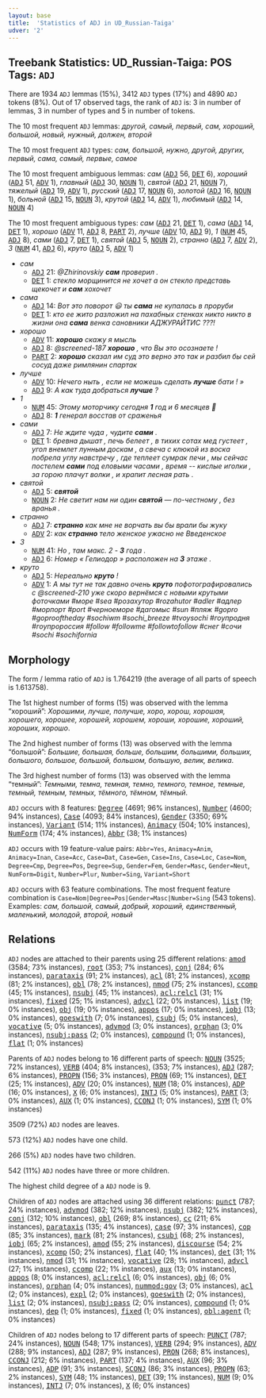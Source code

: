 ```yaml
---
layout: base
title:  'Statistics of ADJ in UD_Russian-Taiga'
udver: '2'
---
```


## Treebank Statistics: UD_Russian-Taiga: POS Tags: `ADJ`

There are 1934 `ADJ` lemmas (15%), 3412 `ADJ` types (17%) and 4890 `ADJ` tokens (8%).
Out of 17 observed tags, the rank of `ADJ` is: 3 in number of lemmas, 3 in number of types and 5 in number of tokens.

The 10 most frequent `ADJ` lemmas: <em>другой, самый, первый, сам, хороший, большой, новый, нужный, должен, второй</em>

The 10 most frequent `ADJ` types:  <em>сам, большой, нужно, другой, других, первый, сама, самый, первые, самое</em>

The 10 most frequent ambiguous lemmas: <em>сам</em> (<tt><a href="ru_taiga-pos-ADJ.html">ADJ</a></tt> 56, <tt><a href="ru_taiga-pos-DET.html">DET</a></tt> 6), <em>хороший</em> (<tt><a href="ru_taiga-pos-ADJ.html">ADJ</a></tt> 51, <tt><a href="ru_taiga-pos-ADV.html">ADV</a></tt> 1), <em>главный</em> (<tt><a href="ru_taiga-pos-ADJ.html">ADJ</a></tt> 30, <tt><a href="ru_taiga-pos-NOUN.html">NOUN</a></tt> 1), <em>святой</em> (<tt><a href="ru_taiga-pos-ADJ.html">ADJ</a></tt> 21, <tt><a href="ru_taiga-pos-NOUN.html">NOUN</a></tt> 7), <em>тяжелый</em> (<tt><a href="ru_taiga-pos-ADJ.html">ADJ</a></tt> 19, <tt><a href="ru_taiga-pos-ADV.html">ADV</a></tt> 1), <em>русский</em> (<tt><a href="ru_taiga-pos-ADJ.html">ADJ</a></tt> 17, <tt><a href="ru_taiga-pos-NOUN.html">NOUN</a></tt> 6), <em>золотой</em> (<tt><a href="ru_taiga-pos-ADJ.html">ADJ</a></tt> 16, <tt><a href="ru_taiga-pos-NOUN.html">NOUN</a></tt> 1), <em>больной</em> (<tt><a href="ru_taiga-pos-ADJ.html">ADJ</a></tt> 15, <tt><a href="ru_taiga-pos-NOUN.html">NOUN</a></tt> 3), <em>крутой</em> (<tt><a href="ru_taiga-pos-ADJ.html">ADJ</a></tt> 14, <tt><a href="ru_taiga-pos-ADV.html">ADV</a></tt> 1), <em>любимый</em> (<tt><a href="ru_taiga-pos-ADJ.html">ADJ</a></tt> 14, <tt><a href="ru_taiga-pos-NOUN.html">NOUN</a></tt> 4)

The 10 most frequent ambiguous types:  <em>сам</em> (<tt><a href="ru_taiga-pos-ADJ.html">ADJ</a></tt> 21, <tt><a href="ru_taiga-pos-DET.html">DET</a></tt> 1), <em>сама</em> (<tt><a href="ru_taiga-pos-ADJ.html">ADJ</a></tt> 14, <tt><a href="ru_taiga-pos-DET.html">DET</a></tt> 1), <em>хорошо</em> (<tt><a href="ru_taiga-pos-ADV.html">ADV</a></tt> 11, <tt><a href="ru_taiga-pos-ADJ.html">ADJ</a></tt> 8, <tt><a href="ru_taiga-pos-PART.html">PART</a></tt> 2), <em>лучше</em> (<tt><a href="ru_taiga-pos-ADV.html">ADV</a></tt> 10, <tt><a href="ru_taiga-pos-ADJ.html">ADJ</a></tt> 9), <em>1</em> (<tt><a href="ru_taiga-pos-NUM.html">NUM</a></tt> 45, <tt><a href="ru_taiga-pos-ADJ.html">ADJ</a></tt> 8), <em>сами</em> (<tt><a href="ru_taiga-pos-ADJ.html">ADJ</a></tt> 7, <tt><a href="ru_taiga-pos-DET.html">DET</a></tt> 1), <em>святой</em> (<tt><a href="ru_taiga-pos-ADJ.html">ADJ</a></tt> 5, <tt><a href="ru_taiga-pos-NOUN.html">NOUN</a></tt> 2), <em>странно</em> (<tt><a href="ru_taiga-pos-ADJ.html">ADJ</a></tt> 7, <tt><a href="ru_taiga-pos-ADV.html">ADV</a></tt> 2), <em>3</em> (<tt><a href="ru_taiga-pos-NUM.html">NUM</a></tt> 41, <tt><a href="ru_taiga-pos-ADJ.html">ADJ</a></tt> 6), <em>круто</em> (<tt><a href="ru_taiga-pos-ADJ.html">ADJ</a></tt> 5, <tt><a href="ru_taiga-pos-ADV.html">ADV</a></tt> 1)


* <em>сам</em>
  * <tt><a href="ru_taiga-pos-ADJ.html">ADJ</a></tt> 21: <em>@Zhirinovskiy <b>сам</b> проверил .</em>
  * <tt><a href="ru_taiga-pos-DET.html">DET</a></tt> 1: <em>стекло морщинится не хочет а он стекло представь щекочет и <b>сам</b> хохочет</em>
* <em>сама</em>
  * <tt><a href="ru_taiga-pos-ADJ.html">ADJ</a></tt> 14: <em>Вот это поворот 😃 ты <b>сама</b> не купалась в проруби</em>
  * <tt><a href="ru_taiga-pos-DET.html">DET</a></tt> 1: <em>кто ее жито разложил на пахабных стенках никто никто в жизни она <b>сама</b> венка сановники АДЖУРАЙТИС ???!</em>
* <em>хорошо</em>
  * <tt><a href="ru_taiga-pos-ADV.html">ADV</a></tt> 11: <em><b>хорошо</b> скажу я мысль</em>
  * <tt><a href="ru_taiga-pos-ADJ.html">ADJ</a></tt> 8: <em>@screened-187 <b>хорошо</b> , что Вы это осознаете !</em>
  * <tt><a href="ru_taiga-pos-PART.html">PART</a></tt> 2: <em><b>хорошо</b> сказал им суд это верно это так и разбил бы сей сосуд даже римлянин спартак</em>
* <em>лучше</em>
  * <tt><a href="ru_taiga-pos-ADV.html">ADV</a></tt> 10: <em>Нечего ныть , если не можешь сделать <b>лучше</b> бати ! »</em>
  * <tt><a href="ru_taiga-pos-ADJ.html">ADJ</a></tt> 9: <em>А как туда добраться <b>лучше</b> ?</em>
* <em>1</em>
  * <tt><a href="ru_taiga-pos-NUM.html">NUM</a></tt> 45: <em>Этому моторчику сегодня <b>1</b> год и 6 месяцев 🥰</em>
  * <tt><a href="ru_taiga-pos-ADJ.html">ADJ</a></tt> 8: <em><b>1</b> генерал восстав от сраженья</em>
* <em>сами</em>
  * <tt><a href="ru_taiga-pos-ADJ.html">ADJ</a></tt> 7: <em>Не ждите чуда , чудите <b>сами</b> .</em>
  * <tt><a href="ru_taiga-pos-DET.html">DET</a></tt> 1: <em>бревна дышат , печь белеет , в тихих сотах мед густеет , угол внемлет лунным доскам , а свеча с клюкой из воска побрела углу навстречу , где теплеет сумрак печи , мы сейчас постелем <b>сами</b> под еловыми часами , время -- кислые иголки , за горою плачут волки , и храпит лесная рать .</em>
* <em>святой</em>
  * <tt><a href="ru_taiga-pos-ADJ.html">ADJ</a></tt> 5: <em><b>святой</b></em>
  * <tt><a href="ru_taiga-pos-NOUN.html">NOUN</a></tt> 2: <em>Не светит нам ни один <b>святой</b> — по-честному , без вранья .</em>
* <em>странно</em>
  * <tt><a href="ru_taiga-pos-ADJ.html">ADJ</a></tt> 7: <em><b>странно</b> как мне не ворчать вы бы врали бы жуку</em>
  * <tt><a href="ru_taiga-pos-ADV.html">ADV</a></tt> 2: <em>как <b>странно</b> тело женское ужасно не Введенское</em>
* <em>3</em>
  * <tt><a href="ru_taiga-pos-NUM.html">NUM</a></tt> 41: <em>Но , там макс. 2 - <b>3</b> года .</em>
  * <tt><a href="ru_taiga-pos-ADJ.html">ADJ</a></tt> 6: <em>Номер « Гелиодор » расположен на <b>3</b> этаже .</em>
* <em>круто</em>
  * <tt><a href="ru_taiga-pos-ADJ.html">ADJ</a></tt> 5: <em>Нереально <b>круто</b> !</em>
  * <tt><a href="ru_taiga-pos-ADV.html">ADV</a></tt> 1: <em>А мы тут не так давно очень <b>круто</b> пофотографировались с @screened-210 уже скоро вернёмся с новыми крутыми фоточками #море #sea #розахутор #rozahutor #adler #адлер #морпорт #port #черноеморе #дагомыс #sun #пляж #gopro #goprooftheday #sochiwm #sochi_breeze #tvoysochi #гоупродня #гоупророссия #follow #followme #followtofollow #снег #сочи #sochi #sochifornia</em>

## Morphology

The form / lemma ratio of `ADJ` is 1.764219 (the average of all parts of speech is 1.613758).

The 1st highest number of forms (15) was observed with the lemma “хороший”: <em>Хорошими, лучше, получше, хоро, хорош, хорошая, хорошего, хорошее, хорошей, хорошем, хороши, хорошие, хороший, хороших, хорошо</em>.

The 2nd highest number of forms (13) was observed with the lemma “большой”: <em>Большие, большая, больше, большим, большими, больших, большого, большое, большой, большом, большую, велик, велика</em>.

The 3rd highest number of forms (13) was observed with the lemma “темный”: <em>Темными, темна, темная, темно, темного, темное, темные, темный, темным, темных, тёмного, тёмном, тёмный</em>.

`ADJ` occurs with 8 features: <tt><a href="ru_taiga-feat-Degree.html">Degree</a></tt> (4691; 96% instances), <tt><a href="ru_taiga-feat-Number.html">Number</a></tt> (4600; 94% instances), <tt><a href="ru_taiga-feat-Case.html">Case</a></tt> (4093; 84% instances), <tt><a href="ru_taiga-feat-Gender.html">Gender</a></tt> (3350; 69% instances), <tt><a href="ru_taiga-feat-Variant.html">Variant</a></tt> (514; 11% instances), <tt><a href="ru_taiga-feat-Animacy.html">Animacy</a></tt> (504; 10% instances), <tt><a href="ru_taiga-feat-NumForm.html">NumForm</a></tt> (174; 4% instances), <tt><a href="ru_taiga-feat-Abbr.html">Abbr</a></tt> (38; 1% instances)

`ADJ` occurs with 19 feature-value pairs: `Abbr=Yes`, `Animacy=Anim`, `Animacy=Inan`, `Case=Acc`, `Case=Dat`, `Case=Gen`, `Case=Ins`, `Case=Loc`, `Case=Nom`, `Degree=Cmp`, `Degree=Pos`, `Degree=Sup`, `Gender=Fem`, `Gender=Masc`, `Gender=Neut`, `NumForm=Digit`, `Number=Plur`, `Number=Sing`, `Variant=Short`

`ADJ` occurs with 63 feature combinations.
The most frequent feature combination is `Case=Nom|Degree=Pos|Gender=Masc|Number=Sing` (543 tokens).
Examples: <em>сам, большой, самый, добрый, хороший, единственный, маленький, молодой, второй, новый</em>


## Relations

`ADJ` nodes are attached to their parents using 25 different relations: <tt><a href="ru_taiga-dep-amod.html">amod</a></tt> (3584; 73% instances), <tt><a href="ru_taiga-dep-root.html">root</a></tt> (353; 7% instances), <tt><a href="ru_taiga-dep-conj.html">conj</a></tt> (284; 6% instances), <tt><a href="ru_taiga-dep-parataxis.html">parataxis</a></tt> (91; 2% instances), <tt><a href="ru_taiga-dep-acl.html">acl</a></tt> (81; 2% instances), <tt><a href="ru_taiga-dep-xcomp.html">xcomp</a></tt> (81; 2% instances), <tt><a href="ru_taiga-dep-obl.html">obl</a></tt> (78; 2% instances), <tt><a href="ru_taiga-dep-nmod.html">nmod</a></tt> (75; 2% instances), <tt><a href="ru_taiga-dep-ccomp.html">ccomp</a></tt> (45; 1% instances), <tt><a href="ru_taiga-dep-nsubj.html">nsubj</a></tt> (45; 1% instances), <tt><a href="ru_taiga-dep-acl-relcl.html">acl:relcl</a></tt> (31; 1% instances), <tt><a href="ru_taiga-dep-fixed.html">fixed</a></tt> (25; 1% instances), <tt><a href="ru_taiga-dep-advcl.html">advcl</a></tt> (22; 0% instances), <tt><a href="ru_taiga-dep-list.html">list</a></tt> (19; 0% instances), <tt><a href="ru_taiga-dep-obj.html">obj</a></tt> (19; 0% instances), <tt><a href="ru_taiga-dep-appos.html">appos</a></tt> (17; 0% instances), <tt><a href="ru_taiga-dep-iobj.html">iobj</a></tt> (13; 0% instances), <tt><a href="ru_taiga-dep-goeswith.html">goeswith</a></tt> (7; 0% instances), <tt><a href="ru_taiga-dep-csubj.html">csubj</a></tt> (5; 0% instances), <tt><a href="ru_taiga-dep-vocative.html">vocative</a></tt> (5; 0% instances), <tt><a href="ru_taiga-dep-advmod.html">advmod</a></tt> (3; 0% instances), <tt><a href="ru_taiga-dep-orphan.html">orphan</a></tt> (3; 0% instances), <tt><a href="ru_taiga-dep-nsubj-pass.html">nsubj:pass</a></tt> (2; 0% instances), <tt><a href="ru_taiga-dep-compound.html">compound</a></tt> (1; 0% instances), <tt><a href="ru_taiga-dep-flat.html">flat</a></tt> (1; 0% instances)

Parents of `ADJ` nodes belong to 16 different parts of speech: <tt><a href="ru_taiga-pos-NOUN.html">NOUN</a></tt> (3525; 72% instances), <tt><a href="ru_taiga-pos-VERB.html">VERB</a></tt> (404; 8% instances),  (353; 7% instances), <tt><a href="ru_taiga-pos-ADJ.html">ADJ</a></tt> (287; 6% instances), <tt><a href="ru_taiga-pos-PROPN.html">PROPN</a></tt> (156; 3% instances), <tt><a href="ru_taiga-pos-PRON.html">PRON</a></tt> (69; 1% instances), <tt><a href="ru_taiga-pos-DET.html">DET</a></tt> (25; 1% instances), <tt><a href="ru_taiga-pos-ADV.html">ADV</a></tt> (20; 0% instances), <tt><a href="ru_taiga-pos-NUM.html">NUM</a></tt> (18; 0% instances), <tt><a href="ru_taiga-pos-ADP.html">ADP</a></tt> (16; 0% instances), <tt><a href="ru_taiga-pos-X.html">X</a></tt> (6; 0% instances), <tt><a href="ru_taiga-pos-INTJ.html">INTJ</a></tt> (5; 0% instances), <tt><a href="ru_taiga-pos-PART.html">PART</a></tt> (3; 0% instances), <tt><a href="ru_taiga-pos-AUX.html">AUX</a></tt> (1; 0% instances), <tt><a href="ru_taiga-pos-CCONJ.html">CCONJ</a></tt> (1; 0% instances), <tt><a href="ru_taiga-pos-SYM.html">SYM</a></tt> (1; 0% instances)

3509 (72%) `ADJ` nodes are leaves.

573 (12%) `ADJ` nodes have one child.

266 (5%) `ADJ` nodes have two children.

542 (11%) `ADJ` nodes have three or more children.

The highest child degree of a `ADJ` node is 9.

Children of `ADJ` nodes are attached using 36 different relations: <tt><a href="ru_taiga-dep-punct.html">punct</a></tt> (787; 24% instances), <tt><a href="ru_taiga-dep-advmod.html">advmod</a></tt> (382; 12% instances), <tt><a href="ru_taiga-dep-nsubj.html">nsubj</a></tt> (382; 12% instances), <tt><a href="ru_taiga-dep-conj.html">conj</a></tt> (312; 10% instances), <tt><a href="ru_taiga-dep-obl.html">obl</a></tt> (269; 8% instances), <tt><a href="ru_taiga-dep-cc.html">cc</a></tt> (211; 6% instances), <tt><a href="ru_taiga-dep-parataxis.html">parataxis</a></tt> (135; 4% instances), <tt><a href="ru_taiga-dep-case.html">case</a></tt> (97; 3% instances), <tt><a href="ru_taiga-dep-cop.html">cop</a></tt> (85; 3% instances), <tt><a href="ru_taiga-dep-mark.html">mark</a></tt> (81; 2% instances), <tt><a href="ru_taiga-dep-csubj.html">csubj</a></tt> (68; 2% instances), <tt><a href="ru_taiga-dep-iobj.html">iobj</a></tt> (65; 2% instances), <tt><a href="ru_taiga-dep-amod.html">amod</a></tt> (55; 2% instances), <tt><a href="ru_taiga-dep-discourse.html">discourse</a></tt> (54; 2% instances), <tt><a href="ru_taiga-dep-xcomp.html">xcomp</a></tt> (50; 2% instances), <tt><a href="ru_taiga-dep-flat.html">flat</a></tt> (40; 1% instances), <tt><a href="ru_taiga-dep-det.html">det</a></tt> (31; 1% instances), <tt><a href="ru_taiga-dep-nmod.html">nmod</a></tt> (31; 1% instances), <tt><a href="ru_taiga-dep-vocative.html">vocative</a></tt> (28; 1% instances), <tt><a href="ru_taiga-dep-advcl.html">advcl</a></tt> (27; 1% instances), <tt><a href="ru_taiga-dep-ccomp.html">ccomp</a></tt> (22; 1% instances), <tt><a href="ru_taiga-dep-aux.html">aux</a></tt> (13; 0% instances), <tt><a href="ru_taiga-dep-appos.html">appos</a></tt> (8; 0% instances), <tt><a href="ru_taiga-dep-acl-relcl.html">acl:relcl</a></tt> (6; 0% instances), <tt><a href="ru_taiga-dep-obj.html">obj</a></tt> (6; 0% instances), <tt><a href="ru_taiga-dep-orphan.html">orphan</a></tt> (4; 0% instances), <tt><a href="ru_taiga-dep-nummod-gov.html">nummod:gov</a></tt> (3; 0% instances), <tt><a href="ru_taiga-dep-acl.html">acl</a></tt> (2; 0% instances), <tt><a href="ru_taiga-dep-expl.html">expl</a></tt> (2; 0% instances), <tt><a href="ru_taiga-dep-goeswith.html">goeswith</a></tt> (2; 0% instances), <tt><a href="ru_taiga-dep-list.html">list</a></tt> (2; 0% instances), <tt><a href="ru_taiga-dep-nsubj-pass.html">nsubj:pass</a></tt> (2; 0% instances), <tt><a href="ru_taiga-dep-compound.html">compound</a></tt> (1; 0% instances), <tt><a href="ru_taiga-dep-dep.html">dep</a></tt> (1; 0% instances), <tt><a href="ru_taiga-dep-fixed.html">fixed</a></tt> (1; 0% instances), <tt><a href="ru_taiga-dep-obl-agent.html">obl:agent</a></tt> (1; 0% instances)

Children of `ADJ` nodes belong to 17 different parts of speech: <tt><a href="ru_taiga-pos-PUNCT.html">PUNCT</a></tt> (787; 24% instances), <tt><a href="ru_taiga-pos-NOUN.html">NOUN</a></tt> (548; 17% instances), <tt><a href="ru_taiga-pos-VERB.html">VERB</a></tt> (294; 9% instances), <tt><a href="ru_taiga-pos-ADV.html">ADV</a></tt> (288; 9% instances), <tt><a href="ru_taiga-pos-ADJ.html">ADJ</a></tt> (287; 9% instances), <tt><a href="ru_taiga-pos-PRON.html">PRON</a></tt> (268; 8% instances), <tt><a href="ru_taiga-pos-CCONJ.html">CCONJ</a></tt> (212; 6% instances), <tt><a href="ru_taiga-pos-PART.html">PART</a></tt> (137; 4% instances), <tt><a href="ru_taiga-pos-AUX.html">AUX</a></tt> (96; 3% instances), <tt><a href="ru_taiga-pos-ADP.html">ADP</a></tt> (91; 3% instances), <tt><a href="ru_taiga-pos-SCONJ.html">SCONJ</a></tt> (86; 3% instances), <tt><a href="ru_taiga-pos-PROPN.html">PROPN</a></tt> (63; 2% instances), <tt><a href="ru_taiga-pos-SYM.html">SYM</a></tt> (48; 1% instances), <tt><a href="ru_taiga-pos-DET.html">DET</a></tt> (39; 1% instances), <tt><a href="ru_taiga-pos-NUM.html">NUM</a></tt> (9; 0% instances), <tt><a href="ru_taiga-pos-INTJ.html">INTJ</a></tt> (7; 0% instances), <tt><a href="ru_taiga-pos-X.html">X</a></tt> (6; 0% instances)

